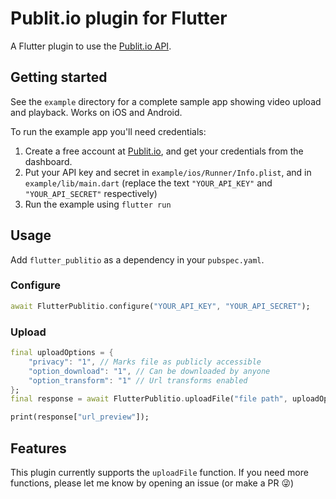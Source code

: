 # Publit.io plugin for Flutter

A Flutter plugin to use the [Publit.io API](https://publit.io?fpr=jonathan43).


## Getting started

See the `example` directory for a complete sample app showing video upload and playback. Works on iOS and Android.

To run the example app you'll need credentials:
1. Create a free account at [Publit.io](https://publit.io?fpr=jonathan43), and get your credentials from the dashboard.
2. Put your API key and secret in `example/ios/Runner/Info.plist`, and in `example/lib/main.dart` (replace the text `"YOUR_API_KEY"` and `"YOUR_API_SECRET"` respectively)
3. Run the example using `flutter run`

## Usage

Add `flutter_publitio` as a dependency in your `pubspec.yaml`.

### Configure

```dart
await FlutterPublitio.configure("YOUR_API_KEY", "YOUR_API_SECRET");
```

### Upload

```dart
final uploadOptions = {
    "privacy": "1", // Marks file as publicly accessible
    "option_download": "1", // Can be downloaded by anyone
    "option_transform": "1" // Url transforms enabled
};
final response = await FlutterPublitio.uploadFile("file path", uploadOptions);

print(response["url_preview"]);
```

## Features

This plugin currently supports the `uploadFile` function. If you need more functions, please let me know by opening an issue (or make a PR 😜)